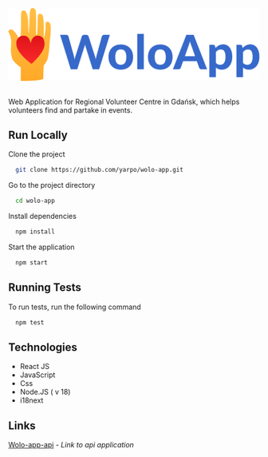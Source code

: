 
![Logo](https://github.com/yarpo/wolo-app/blob/main/src/images/logo.svg)
##
Web Application for Regional Volunteer Centre in Gdańsk, which helps volunteers find and partake in events.


## Run Locally

Clone the project

```bash
  git clone https://github.com/yarpo/wolo-app.git
```

Go to the project directory

```bash
  cd wolo-app
```

Install dependencies

```bash
  npm install
```

Start the application

```bash
  npm start
```

## Running Tests

To run tests, run the following command

```bash
  npm test
```

## Technologies

- React JS
- JavaScript
- Css
- Node.JS ( v 18)
- i18next

## Links

[Wolo-app-api](https://github.com/yarpo/wolo-app-api.git) - _Link to api application_
